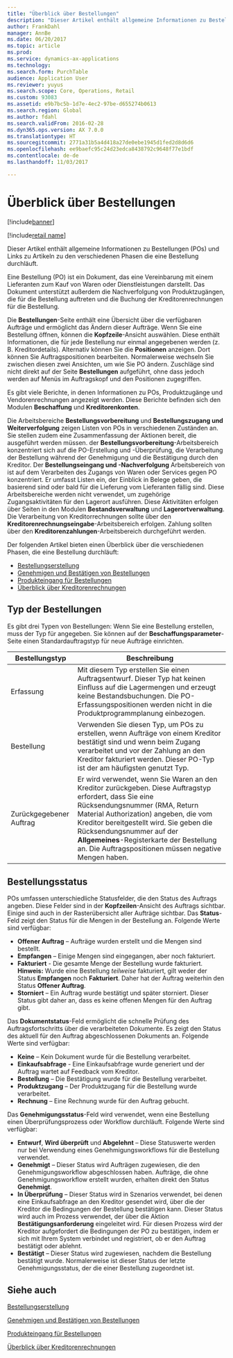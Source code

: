 ```yaml
---
title: "Überblick über Bestellungen"
description: "Dieser Artikel enthält allgemeine Informationen zu Bestellungen (POs) und Links zu Artikeln zu den verschiedenen Phasen die eine Bestellung durchläuft."
author: FrankDahl
manager: AnnBe
ms.date: 06/20/2017
ms.topic: article
ms.prod: 
ms.service: dynamics-ax-applications
ms.technology: 
ms.search.form: PurchTable
audience: Application User
ms.reviewer: yuyus
ms.search.scope: Core, Operations, Retail
ms.custom: 93083
ms.assetid: e9b7bc5b-1d7e-4ec2-97be-d655274b0613
ms.search.region: Global
ms.author: fdahl
ms.search.validFrom: 2016-02-28
ms.dyn365.ops.version: AX 7.0.0
ms.translationtype: HT
ms.sourcegitcommit: 2771a31b5a4d418a27de0ebe1945d1fed2d8d6d6
ms.openlocfilehash: ee9baefc95c24d23edca8438792c9648f77e1bdf
ms.contentlocale: de-de
ms.lasthandoff: 11/03/2017

---
```


# <a name="purchase-order-overview"></a>Überblick über Bestellungen

[!include[banner](../includes/banner.md)]

[!include[retail name](../includes/retail-name.md)]


Dieser Artikel enthält allgemeine Informationen zu Bestellungen (POs) und Links zu Artikeln zu den verschiedenen Phasen die eine Bestellung durchläuft.

Eine Bestellung (PO) ist ein Dokument, das eine Vereinbarung mit einem Lieferanten zum Kauf von Waren oder Dienstleistungen darstellt. Das Dokument unterstützt außerdem die Nachverfolgung von Produktzugängen, die für die Bestellung auftreten und die Buchung der Kreditorenrechnungen für die Bestellung.  

Die **Bestellungen**-Seite enthält eine Übersicht über die verfügbaren Aufträge und ermöglicht das Ändern dieser Aufträge. Wenn Sie eine Bestellung öffnen, können die **Kopfzeile**-Ansicht auswählen. Diese enthält Informationen, die für jede Bestellung nur einmal angegebenen werden (z. B. Kreditordetails). Alternativ können Sie die **Positionen** anzeigen. Dort können Sie Auftragspositionen bearbeiten. Normalerweise wechseln Sie zwischen diesen zwei Ansichten, um wie Sie PO ändern. Zuschläge sind nicht direkt auf der Seite **Bestellungen** aufgeführt, ohne dass jedoch werden auf Menüs im Auftragskopf und den Positionen zugegriffen.  

Es gibt viele Berichte, in denen Informationen zu POs, Produktzugänge und Vendorenrechnungen angezeigt werden. Diese Berichte befinden sich den Modulen **Beschaffung** und **Kreditorenkonten**.  

Die Arbeitsbereiche **Bestellungsvorbereitung** und **Bestellungszugang und Weiterverfolgung** zeigen Listen von POs in verschiedenen Zuständen an. Sie stellen zudem eine Zusammenfassung der Aktionen bereit, die ausgeführt werden müssen. der **Bestellungsvorbereitung**-Arbeitsbereich konzentriert sich auf die PO-Erstellung und -Überprüfung, die Verarbeitung der Bestellung während der Genehmigung und die Bestätigung durch den Kreditor. Der **Bestellungseingang und -Nachverfolgung** Arbeitsbereich von ist auf dem Verarbeiten des Zugangs von Waren oder Services gegen PO konzentriert. Er umfasst Listen ein, der Einblick in Belege geben, die basierend sind oder bald für die Lieferung vom Lieferanten fällig sind. Diese Arbeitsbereiche werden nicht verwendet, um zugehörige Zugangsaktivitäten für den Lagerort ausführen. Diese Aktivitäten erfolgen über Seiten in den Modulen **Bestandsverwaltung** und **Lagerortverwaltung**. Die Verarbeitung von Kreditorrechnungen sollte über den **Kreditorenrechnungseingabe**-Arbeitsbereich erfolgen. Zahlung sollten über den **Kreditorenzahlungen**-Arbeitsbereich durchgeführt werden.  

Der folgenden Artikel bieten einen Überblick über die verschiedenen Phasen, die eine Bestellung durchläuft:

-   [Bestellungserstellung](purchase-order-creation.md)
-   [Genehmigen und Bestätigen von Bestellungen](purchase-order-approval-confirmation.md)
-   [Produkteingang für Bestellungen](product-receipt-against-purchase-orders.md)
-   [Überblick über Kreditorenrechnungen](../../financials/accounts-payable/vendor-invoices-overview.md)

## <a name="types-of-purchase-orders"></a>Typ der Bestellungen
Es gibt drei Typen von Bestellungen: Wenn Sie eine Bestellung erstellen, muss der Typ für angegeben. Sie können auf der **Beschaffungsparameter**-Seite einen Standardauftragstyp für neue Aufträge einrichten.

| Bestellungstyp        | Beschreibung                                                                                                                                                                                                                                                                           |
|----------------|---------------------------------------------------------------------------------------------------------------------------------------------------------------------------------------------------------------------------------------------------------------------------------------|
| Erfassung        | Mit diesem Typ erstellen Sie einen Auftragsentwurf. Dieser Typ hat keinen Einfluss auf die Lagermengen und erzeugt keine Bestandsbuchungen. Die PO-Erfassungspositionen werden nicht in die Produktprogrammplanung einbezogen.                                                                                                       |
| Bestellung | Verwenden Sie diesen Typ, um POs zu erstellen, wenn Aufträge von einem Kreditor bestätigt sind und wenn beim Zugang verarbeitet und vor der Zahlung an den Kreditor fakturiert werden. Dieser PO-Typ ist der am häufigsten genutzt Typ.                                                                          |
| Zurückgegebener Auftrag | Er wird verwendet, wenn Sie Waren an den Kreditor zurückgeben. Diese Auftragstyp erfordert, dass Sie eine Rücksendungsnummer (RMA, Return Material Authorization) angeben, die vom Kreditor bereitgestellt wird. Sie geben die Rücksendungsnummer auf der **Allgemeines**-Registerkarte der Bestellung an. Die Auftragspositionen müssen negative Mengen haben. |

## <a name="purchase-order-statuses"></a>Bestellungsstatus
POs umfassen unterschiedliche Statusfelder, die den Status des Auftrags angeben. Diese Felder sind in der **Kopfzeilen**-Ansicht des Auftrags sichtbar. Einige sind auch in der Rasterübersicht aller Aufträge sichtbar. Das **Status**-Feld zeigt den Status für die Mengen in der Bestellung an. Folgende Werte sind verfügbar:

-   **Offener Auftrag** – Aufträge wurden erstellt und die Mengen sind bestellt.
-   **Empfangen** – Einige Mengen sind eingegangen, aber noch fakturiert.
-   **Fakturiert** - Die gesamte Menge der Bestellung wurde fakturiert. **Hinweis:** Wurde eine Bestellung *teilweise* fakturiert, gilt weder der Status **Empfangen** noch **Fakturiert**. Daher hat der Auftrag weiterhin den Status **Offener Auftrag**.
-   **Storniert** – Ein Auftrag wurde bestätigt und später storniert. Dieser Status gibt daher an, dass es keine offenen Mengen für den Auftrag gibt.

Das **Dokumentstatus**-Feld ermöglicht die schnelle Prüfung des Auftragsfortschritts über die verarbeiteten Dokumente. Es zeigt den Status des aktuell für den Auftrag abgeschlossenen Dokuments an. Folgende Werte sind verfügbar:

-   **Keine** – Kein Dokument wurde für die Bestellung verarbeitet.
-   **Einkaufsabfrage** - Eine Einkaufsabfrage wurde generiert und der Auftrag wartet auf Feedback vom Kreditor.
-   **Bestellung** – Die Bestätigung wurde für die Bestellung verarbeitet.
-   **Produktzugang** – Der Produktzugang für die Bestellung wurde verarbeitet.
-   **Rechnung** – Eine Rechnung wurde für den Auftrag gebucht.

Das **Genehmigungsstatus**-Feld wird verwendet, wenn eine Bestellung einen Überprüfungsprozess oder Workflow durchläuft. Folgende Werte sind verfügbar:

-   **Entwurf**, **Wird überprüft** und **Abgelehnt** – Diese Statuswerte werden nur bei Verwendung eines Genehmigungsworkflows für die Bestellung verwendet.
-   **Genehmigt** – Dieser Status wird Aufträgen zugewiesen, die den Genehmigungsworkflow abgeschlossen haben. Aufträge, die ohne Genehmigungsworkflow erstellt wurden, erhalten direkt den Status **Genehmigt**.
-   **In Überprüfung** – Dieser Status wird in Szenarios verwendet, bei denen eine Einkaufsabfrage an den Kreditor gesendet wird, über die der Kreditor die Bedingungen der Bestellung bestätigen kann. Dieser Status wird auch im Prozess verwendet, der über die Aktion **Bestätigungsanforderung** eingeleitet wird. Für diesen Prozess wird der Kreditor aufgefordert die Bedingungen der PO zu bestätigen, indem er sich mit Ihrem System verbindet und registriert, ob er den Auftrag bestätigt oder ablehnt.
-   **Bestätigt** – Dieser Status wird zugewiesen, nachdem die Bestellung bestätigt wurde. Normalerweise ist dieser Status der letzte Genehmigungsstatus, der die einer Bestellung zugeordnet ist.


<a name="see-also"></a>Siehe auch
--------

[Bestellungserstellung](purchase-order-creation.md)

[Genehmigen und Bestätigen von Bestellungen](purchase-order-approval-confirmation.md)

[Produkteingang für Bestellungen](product-receipt-against-purchase-orders.md)

[Überblick über Kreditorenrechnungen](../../financials/accounts-payable/vendor-invoices-overview.md)





